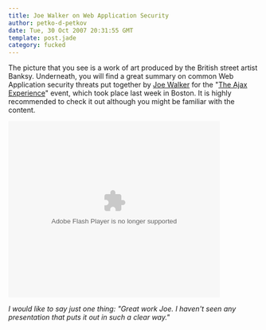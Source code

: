 ```yaml
---
title: Joe Walker on Web Application Security
author: petko-d-petkov
date: Tue, 30 Oct 2007 20:31:55 GMT
template: post.jade
category: fucked
---
```


The picture that you see is a work of art produced by the British street artist Banksy. Underneath, you will find a great summary on common Web Application security threats put together by [Joe Walker](http://getahead.org/blog/joe/) for the "[The Ajax Experience](http://ajaxexperience.techtarget.com/)" event, which took place last week in Boston. It is highly recommended to check it out although you might be familiar with the content.

<div class="screen"><object style="margin:0px" height="355" width="425"><param name="movie" value="http://s3.amazonaws.com/slideshare/ssplayer2.swf?doc=web-app-security-1193579768112939-1"/><param name="allowFullScreen" value="true"/><param name="allowScriptAccess" value="never"/><embed src="http://s3.amazonaws.com/slideshare/ssplayer2.swf?doc=web-app-security-1193579768112939-1" type="application/x-shockwave-flash" allowscriptaccess="never" allowfullscreen="true" width="425" height="355"></embed></object></div>

_I would like to say just one thing: "Great work Joe. I haven't seen any presentation that puts it out in such a clear way."_
